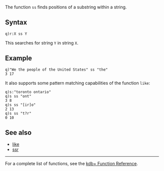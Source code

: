 The function `ss` finds positions of a substring within a string.

Syntax
------

    q)r:X ss Y

This searches for string `Y` in string `X`.

Example
-------

    q)"We the people of the United States" ss "the"
    3 17

It also supports some pattern matching capabilities of the function `like`:

    q)s:"toronto ontario"
    q)s ss "ont"
    3 8
    q)s ss "[ir]o"
    2 13
    q)s ss "t?r"
    0 10

See also
--------

-   [like](Reference/like "wikilink")
-   [ssr](Reference/ssr "wikilink")

------------------------------------------------------------------------

For a complete list of functions, see the [kdb+ Function Reference](Reference "wikilink").
